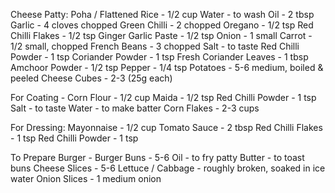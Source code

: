 Cheese Patty:
Poha / Flattened Rice - 1/2 cup
Water - to wash
Oil - 2 tbsp
Garlic - 4 cloves chopped
Green Chilli - 2 chopped
Oregano - 1/2 tsp
Red Chilli Flakes - 1/2 tsp
Ginger Garlic Paste - 1/2 tsp
Onion - 1 small
Carrot - 1/2 small, chopped
French Beans - 3 chopped
Salt - to taste
Red Chilli Powder - 1 tsp
Coriander Powder - 1 tsp
Fresh Coriander Leaves - 1 tbsp
Amchoor Powder - 1/2 tsp
Pepper - 1/4 tsp
Potatoes - 5-6 medium, boiled & peeled
Cheese Cubes - 2-3 (25g each)

For Coating - 
Corn Flour - 1/2 cup
Maida - 1/2 tsp
Red Chilli Powder - 1 tsp
Salt - to taste
Water - to make batter
Corn Flakes - 2-3 cups

For Dressing:
Mayonnaise - 1/2 cup
Tomato Sauce - 2 tbsp
Red Chilli Flakes - 1 tsp
Red Chilli Powder - 1 tsp

To Prepare Burger - 
Burger Buns - 5-6
Oil - to fry patty
Butter - to toast buns
Cheese Slices - 5-6
Lettuce / Cabbage - roughly broken, soaked in ice water
Onion Slices - 1 medium onion 
